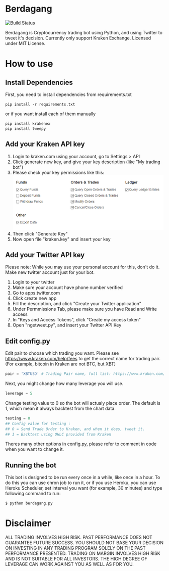 # Berdagang

[![Build Status](https://travis-ci.org/ivan-achlaqullah/Berdagang.svg?branch=master)](https://travis-ci.org/ivan-achlaqullah/Berdagang)

Berdagang is Cryptocurrency trading bot using Python, and using Twitter to tweet it's decision. Currently only support Kraken Exchange. Licensed under MIT License.

# How to use

## Install Dependencies

First, you need to install dependencies from requirements.txt

~~~
pip install -r requirements.txt
~~~

or if you want install each of them manually

~~~
pip install krakenex
pip install tweepy
~~~

## Add your Kraken API key

1. Login to kraken.com using your account, go to Settings > API
2. Click generate new key, and give your key description (like "My trading bot")
3. Please check your key permissions like this: 
![](docs/kraken_key1.png)
4. Then click "Generate Key"
5. Now open file "kraken.key" and insert your key

## Add your Twitter API key

Please note: While you may use your personal account for this, don't do it. Make new twitter account just for your bot.

1. Login to your twitter
2. Make sure your account have phone number verified
3. Go to apps.twitter.com
4. Click create new app
5. Fill the description, and click "Create your Twitter application"
6. Under Permmissions Tab, please make sure you have Read and Write access
7. In "Keys and Access Tokens", click "Create my access token"
8. Open "ngetweet.py", and insert your Twitter API Key

## Edit config.py

Edit pair to choose which trading you want. Please see https://www.kraken.com/help/fees to get the correct name for trading pair. (For example, bitcoin in Kraken are not BTC, but XBT)

~~~python
pair = 'XBTUSD' # Trading Pair name, full list: https://www.kraken.com/help/fees
~~~

Next, you might change how many leverage you will use. 

~~~python
leverage = 5
~~~

Change testing value to 0 so the bot will actualy place order. The default is 1, which mean it always backtest from the chart data.

~~~python
testing = 0
## Config value for testing :
## 0 = Send Trade Order to Kraken, and when it does, tweet it.
## 1 = Backtest using OHLC provided from Kraken
~~~

Theres many other options in config.py, please refer to comment in code when you want to change it.

## Running the bot

This bot is designed to be run every once in a while, like once in a hour. To do this you can use chron job to run it, or if you use Heroku, you can use Heroku Scheduler, set interval you want (for example, 30 minutes) and type following command to run:

~~~
$ python berdagang.py
~~~

# Disclaimer

ALL TRADING INVOLVES HIGH RISK. PAST PERFORMANCE DOES NOT GUARANTEE FUTURE SUCCESS. YOU SHOULD NOT BASE YOUR DECISION ON INVESTING IN ANY TRADING PROGRAM SOLELY ON THE PAST PERFORMANCE PRESENTED. TRADING ON MARGIN INVOLVES HIGH RISK AND IS NOT SUITABLE FOR ALL INVESTORS. THE HIGH DEGREE OF LEVERAGE CAN WORK AGAINST YOU AS WELL AS FOR YOU.